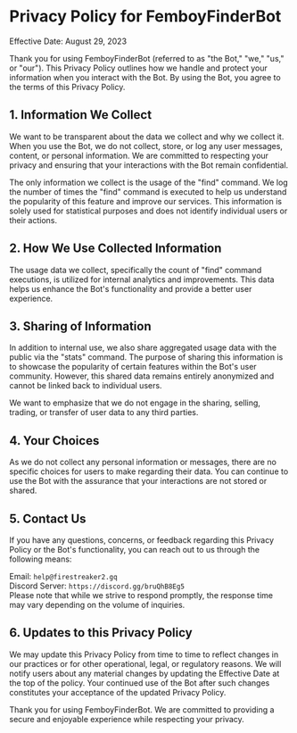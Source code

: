 # Privacy Policy for FemboyFinderBot

Effective Date: August 29, 2023

Thank you for using FemboyFinderBot (referred to as "the Bot," "we," "us," or "our"). This Privacy Policy outlines how we handle and protect your information when you interact with the Bot. By using the Bot, you agree to the terms of this Privacy Policy.

## 1. Information We Collect

We want to be transparent about the data we collect and why we collect it. When you use the Bot, we do not collect, store, or log any user messages, content, or personal information. We are committed to respecting your privacy and ensuring that your interactions with the Bot remain confidential.

The only information we collect is the usage of the "find" command. We log the number of times the "find" command is executed to help us understand the popularity of this feature and improve our services. This information is solely used for statistical purposes and does not identify individual users or their actions.

## 2. How We Use Collected Information

The usage data we collect, specifically the count of "find" command executions, is utilized for internal analytics and improvements. This data helps us enhance the Bot's functionality and provide a better user experience.

## 3. Sharing of Information

In addition to internal use, we also share aggregated usage data with the public via the "stats" command. The purpose of sharing this information is to showcase the popularity of certain features within the Bot's user community. However, this shared data remains entirely anonymized and cannot be linked back to individual users.

We want to emphasize that we do not engage in the sharing, selling, trading, or transfer of user data to any third parties.

## 4. Your Choices

As we do not collect any personal information or messages, there are no specific choices for users to make regarding their data. You can continue to use the Bot with the assurance that your interactions are not stored or shared.

## 5. Contact Us

If you have any questions, concerns, or feedback regarding this Privacy Policy or the Bot's functionality, you can reach out to us through the following means:

Email: ``help@firestreaker2.gq``  
Discord Server: ``https://discord.gg/bruQhB8Eg5``  
Please note that while we strive to respond promptly, the response time may vary depending on the volume of inquiries.

## 6. Updates to this Privacy Policy

We may update this Privacy Policy from time to time to reflect changes in our practices or for other operational, legal, or regulatory reasons. We will notify users about any material changes by updating the Effective Date at the top of the policy. Your continued use of the Bot after such changes constitutes your acceptance of the updated Privacy Policy.

Thank you for using FemboyFinderBot. We are committed to providing a secure and enjoyable experience while respecting your privacy.